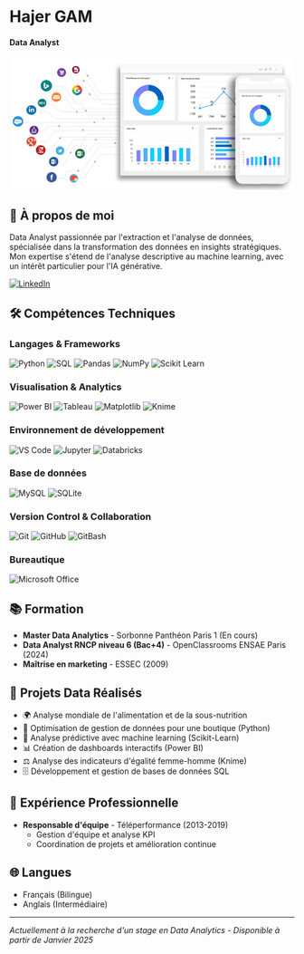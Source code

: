 # Hajer GAM
#### Data Analyst

![Dataanalyst](./img/github.gif)

## 👋 À propos de moi
Data Analyst passionnée par l'extraction et l'analyse de données, spécialisée dans la transformation des données en insights stratégiques. Mon expertise s'étend de l'analyse descriptive au machine learning, avec un intérêt particulier pour l'IA générative.

[![LinkedIn](https://img.shields.io/badge/LinkedIn-0077B5?style=for-the-badge&logo=linkedin&logoColor=white)](https://www.linkedin.com/in/hajer-gam-bba09a90/)

## 🛠 Compétences Techniques

### Langages & Frameworks
![Python](https://img.shields.io/badge/Python-3776AB?style=for-the-badge&logo=python&logoColor=white)
![SQL](https://img.shields.io/badge/SQL-4479A1?style=for-the-badge&logo=mysql&logoColor=white)
![Pandas](https://img.shields.io/badge/Pandas-150458?style=for-the-badge&logo=pandas&logoColor=white)
![NumPy](https://img.shields.io/badge/NumPy-013243?style=for-the-badge&logo=numpy&logoColor=white)
![Scikit Learn](https://img.shields.io/badge/Scikit_Learn-F7931E?style=for-the-badge&logo=scikit-learn&logoColor=white)

### Visualisation & Analytics
![Power BI](https://img.shields.io/badge/Power_BI-F2C811?style=for-the-badge&logo=powerbi&logoColor=black)
![Tableau](https://img.shields.io/badge/Tableau-E97627?style=for-the-badge&logo=tableau&logoColor=white)
![Matplotlib](https://img.shields.io/badge/Matplotlib-11557C?style=for-the-badge&logo=python&logoColor=white)
![Knime](https://img.shields.io/badge/Knime-FDD800?style=for-the-badge&logo=knime&logoColor=black)

### Environnement de développement
![VS Code](https://img.shields.io/badge/VS_Code-007ACC?style=for-the-badge&logo=visual-studio-code&logoColor=white)
![Jupyter](https://img.shields.io/badge/Jupyter-F37626?style=for-the-badge&logo=jupyter&logoColor=white)
![Databricks](https://img.shields.io/badge/Databricks-FF3621?style=for-the-badge&logo=databricks&logoColor=white)

### Base de données
![MySQL](https://img.shields.io/badge/MySQL-4479A1?style=for-the-badge&logo=mysql&logoColor=white)
![SQLite](https://img.shields.io/badge/SQLite-003B57?style=for-the-badge&logo=sqlite&logoColor=white)

### Version Control & Collaboration
![Git](https://img.shields.io/badge/Git-F05032?style=for-the-badge&logo=git&logoColor=white)
![GitHub](https://img.shields.io/badge/GitHub-181717?style=for-the-badge&logo=github&logoColor=white)
![GitBash](https://img.shields.io/badge/GitBash-4EAA25?style=for-the-badge&logo=gnu-bash&logoColor=white)

### Bureautique
![Microsoft Office](https://img.shields.io/badge/Microsoft_Office-D83B01?style=for-the-badge&logo=microsoft-office&logoColor=white)

## 📚 Formation
- **Master Data Analytics** - Sorbonne Panthéon Paris 1 (En cours)
- **Data Analyst RNCP niveau 6 (Bac+4)** - OpenClassrooms ENSAE Paris (2024)
- **Maîtrise en marketing** - ESSEC (2009)

## 🎯 Projets Data Réalisés

- 🌍 Analyse mondiale de l'alimentation et de la sous-nutrition
- 🏪 Optimisation de gestion de données pour une boutique (Python)
- 🤖 Analyse prédictive avec machine learning (Scikit-Learn)
- 📊 Création de dashboards interactifs (Power BI)
- ⚖️ Analyse des indicateurs d'égalité femme-homme (Knime)
- 🗄️ Développement et gestion de bases de données SQL

## 💼 Expérience Professionnelle
- **Responsable d'équipe** - Téléperformance (2013-2019)
  - Gestion d'équipe et analyse KPI
  - Coordination de projets et amélioration continue

## 🌐 Langues
- Français (Bilingue)
- Anglais (Intermédiaire)

---
*Actuellement à la recherche d'un stage en Data Analytics - Disponible à partir de Janvier 2025*
